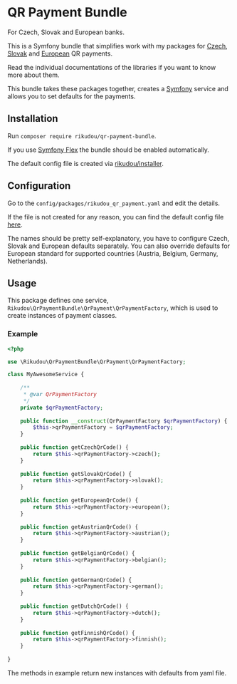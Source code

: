 # QR Payment Bundle

For Czech, Slovak and European banks.

This is a Symfony bundle that simplifies work with
my packages for [Czech](https://github.com/RikudouSage/QrPaymentCZ), 
[Slovak](https://github.com/RikudouSage/QrPaymentSK)
and [European](https://github.com/RikudouSage/QrPaymentEU) QR payments.

Read the individual documentations of the libraries if you want to know more about them.

This bundle takes these packages together, creates a [Symfony](https://symfony.com/)
service and allows you to set defaults for the payments.

## Installation

Run `composer require rikudou/qr-payment-bundle`.

If you use [Symfony Flex](https://github.com/symfony/flex)
the bundle should be enabled automatically.

The default config file is created
via [rikudou/installer](https://github.com/RikudouSage/RikudouInstaller).

## Configuration

Go to the `config/packages/rikudou_qr_payment.yaml` and edit the details.

If the file is not created for any reason, you can find the default config file
[here](.installer/symfony/files/config/packages/rikudou_qr_payment.yaml).

The names should be pretty self-explanatory, you have to configure Czech, Slovak
and European defaults separately. You can also override defaults for European
standard for supported countries (Austria, Belgium, Germany, Netherlands).

## Usage

This package defines one service, `Rikudou\QrPaymentBundle\QrPayment\QrPaymentFactory`,
which is used to create instances of payment classes.

### Example

```php
<?php

use \Rikudou\QrPaymentBundle\QrPayment\QrPaymentFactory;

class MyAwesomeService {
    
    /**
     * @var QrPaymentFactory 
     */
    private $qrPaymentFactory;
    
    public function __construct(QrPaymentFactory $qrPaymentFactory) {
        $this->qrPaymentFactory = $qrPaymentFactory;
    }
    
    public function getCzechQrCode() {
        return $this->qrPaymentFactory->czech();
    }
    
    public function getSlovakQrCode() {
        return $this->qrPaymentFactory->slovak();
    }
    
    public function getEuropeanQrCode() {
        return $this->qrPaymentFactory->european();
    }
    
    public function getAustrianQrCode() {
        return $this->qrPaymentFactory->austrian();
    }
    
    public function getBelgianQrCode() {
        return $this->qrPaymentFactory->belgian();
    }
    
    public function getGermanQrCode() {
        return $this->qrPaymentFactory->german();
    }
    
    public function getDutchQrCode() {
        return $this->qrPaymentFactory->dutch();
    }
    
    public function getFinnishQrCode() {
        return $this->qrPaymentFactory->finnish();
    }
    
}
```

The methods in example return new instances with defaults from yaml file.
